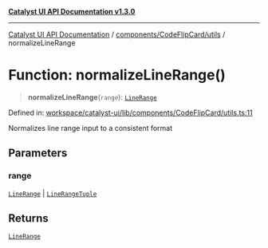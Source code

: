 [**Catalyst UI API Documentation v1.3.0**](../../../../README.md)

---

[Catalyst UI API Documentation](../../../../README.md) / [components/CodeFlipCard/utils](../README.md) / normalizeLineRange

# Function: normalizeLineRange()

> **normalizeLineRange**(`range`): [`LineRange`](../interfaces/LineRange.md)

Defined in: [workspace/catalyst-ui/lib/components/CodeFlipCard/utils.ts:11](https://github.com/TheBranchDriftCatalyst/catalyst-ui/blob/main/lib/components/CodeFlipCard/utils.ts#L11)

Normalizes line range input to a consistent format

## Parameters

### range

[`LineRange`](../interfaces/LineRange.md) | [`LineRangeTuple`](../type-aliases/LineRangeTuple.md)

## Returns

[`LineRange`](../interfaces/LineRange.md)
